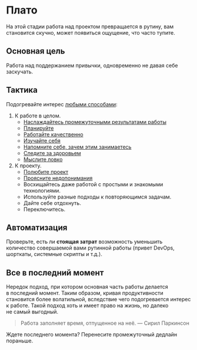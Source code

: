 # Плато

На&nbsp;этой стадии работа над проектом превращается в&nbsp;рутину, вам становится скучно, может появиться ощущение, что часто тупите.

## Основная цель

Работа над поддержанием привычки, одновременно не&nbsp;давая себе заскучать.

## Тактика

Подогревайте интерес [любыми способами](../techniques/technique-general.md):

1. К&nbsp;работе в&nbsp;целом.
    * [Наслаждайтесь промежуточными результатами работы](../techniques/technique-enjoy-intermediate-results.md)
    * [Планируйте](../techniques/technique-have-a-plan.md)
    * [Работайте качественно](../techniques/technique-high-quality.md)
    * [Изучайте себя](../techniques/technique-learn-yourself.md)
    * [Напомните себе, зачем этим занимаетесь](../techniques/technique-remember-the-reasons.md)
    * [Следите за&nbsp;здоровьем](../techniques/technique-stay-healthy.md)
    * [Мыслите ловко](../techniques/technique-think-tricky.md)
2. К&nbsp;проекту.
    * [Полюбите проект](../techniques/technique-love-the-project.md)
    * [Проясните недопонимания](../techniques/technique-love-the-project.md)
    * Восхищайтесь даже работой с&nbsp;простыми и&nbsp;знакомыми технологиями.
    * Используйте разные подходы к&nbsp;повторяющимся задачам.
    * Дайте себе отдохнуть.
    * Переключитесь.

## Автоматизация

Проверьте, есть&nbsp;ли **стоящая затрат** возможность уменьшить количество совершаемой вами рутинной работы (привет DevOps, шорткаты, системные скрипты и&nbsp;т.д.).

## Все в&nbsp;последний момент

Нередок подход, при котором основная часть работы делается в&nbsp;последний момент.
Таким образом, кривая продуктивности становится более волатильной, вследствие чего подогревается интерес к&nbsp;работе.
Такой подход хоть и&nbsp;имеет право на&nbsp;жизнь, но&nbsp;далеко не&nbsp;самый выгодный.

> Работа заполняет время, отпущенное на&nbsp;неё. &mdash;&nbsp;Сирил Паркинсон

Ждете последнего момента? Перенесите промежуточный дедлайн пораньше.
